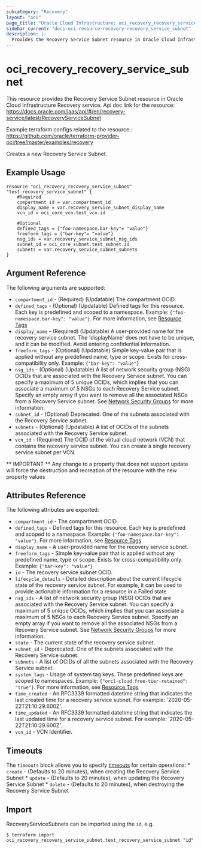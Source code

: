 ```yaml
---
subcategory: "Recovery"
layout: "oci"
page_title: "Oracle Cloud Infrastructure: oci_recovery_recovery_service_subnet"
sidebar_current: "docs-oci-resource-recovery-recovery_service_subnet"
description: |-
  Provides the Recovery Service Subnet resource in Oracle Cloud Infrastructure Recovery service
---
```


# oci_recovery_recovery_service_subnet
This resource provides the Recovery Service Subnet resource in Oracle Cloud Infrastructure Recovery service.
Api doc link for the resource: https://docs.oracle.com/iaas/api/#/en/recovery-service/latest/RecoveryServiceSubnet

Example terraform configs related to the resource : https://github.com/oracle/terraform-provider-oci/tree/master/examples/recovery

Creates a new Recovery Service Subnet.


## Example Usage

```hcl
resource "oci_recovery_recovery_service_subnet" "test_recovery_service_subnet" {
	#Required
	compartment_id = var.compartment_id
	display_name = var.recovery_service_subnet_display_name
	vcn_id = oci_core_vcn.test_vcn.id

	#Optional
	defined_tags = {"foo-namespace.bar-key"= "value"}
	freeform_tags = {"bar-key"= "value"}
	nsg_ids = var.recovery_service_subnet_nsg_ids
	subnet_id = oci_core_subnet.test_subnet.id
	subnets = var.recovery_service_subnet_subnets
}
```

## Argument Reference

The following arguments are supported:

* `compartment_id` - (Required) (Updatable) The compartment OCID.
* `defined_tags` - (Optional) (Updatable) Defined tags for this resource. Each key is predefined and scoped to a namespace. Example: `{"foo-namespace.bar-key": "value"}`. For more information, see [Resource Tags](https://docs.oracle.com/en-us/iaas/Content/General/Concepts/resourcetags.htm) 
* `display_name` - (Required) (Updatable) A user-provided name for the recovery service subnet. The 'displayName' does not have to be unique, and it can be modified. Avoid entering confidential information.
* `freeform_tags` - (Optional) (Updatable) Simple key-value pair that is applied without any predefined name, type or scope. Exists for cross-compatibility only. Example: `{"bar-key": "value"}` 
* `nsg_ids` - (Optional) (Updatable) A list of network security group (NSG) OCIDs that are associated with the Recovery Service subnet. You can specify a maximum of 5 unique OCIDs, which implies that you can associate a maximum of 5 NSGs to each Recovery Service subnet. Specify an empty array if you want to remove all the associated NSGs from a Recovery Service subnet. See [Network Security Groups](https://docs.cloud.oracle.com/iaas/api/#/en/iaas/latest/NetworkSecurityGroup/) for more information. 
* `subnet_id` - (Optional) Deprecated. One of the subnets associated with the Recovery Service subnet. 
* `subnets` - (Optional) (Updatable) A list of OCIDs of the subnets associated with the Recovery Service subnet.
* `vcn_id` - (Required) The OCID of the virtual cloud network (VCN) that contains the recovery service subnet. You can create a single recovery service subnet per VCN.


** IMPORTANT **
Any change to a property that does not support update will force the destruction and recreation of the resource with the new property values

## Attributes Reference

The following attributes are exported:

* `compartment_id` - The compartment OCID.
* `defined_tags` - Defined tags for this resource. Each key is predefined and scoped to a namespace. Example: `{"foo-namespace.bar-key": "value"}`. For more information, see [Resource Tags](https://docs.oracle.com/en-us/iaas/Content/General/Concepts/resourcetags.htm) 
* `display_name` - A user-provided name for the recovery service subnet.
* `freeform_tags` - Simple key-value pair that is applied without any predefined name, type or scope. Exists for cross-compatibility only. Example: `{"bar-key": "value"}` 
* `id` - The recovery service subnet OCID.
* `lifecycle_details` - Detailed description about the current lifecycle state of the recovery service subnet. For example, it can be used to provide actionable information for a resource in a Failed state
* `nsg_ids` - A list of network security group (NSG) OCIDs that are associated with the Recovery Service subnet. You can specify a maximum of 5 unique OCIDs, which implies that you can associate a maximum of 5 NSGs to each Recovery Service subnet. Specify an empty array if you want to remove all the associated NSGs from a Recovery Service subnet. See [Network Security Groups](https://docs.cloud.oracle.com/iaas/api/#/en/iaas/latest/NetworkSecurityGroup/) for more information. 
* `state` - The current state of the recovery service subnet. 
* `subnet_id` - Deprecated. One of the subnets associated with the Recovery Service subnet. 
* `subnets` - A list of OCIDs of all the subnets associated with the Recovery Service subnet.
* `system_tags` - Usage of system tag keys. These predefined keys are scoped to namespaces. Example: `{"orcl-cloud.free-tier-retained": "true"}`. For more information, see [Resource Tags](https://docs.oracle.com/en-us/iaas/Content/General/Concepts/resourcetags.htm) 
* `time_created` - An RFC3339 formatted datetime string that indicates the last created time for a recovery service subnet. For example: '2020-05-22T21:10:29.600Z'. 
* `time_updated` - An RFC3339 formatted datetime string that indicates the last updated time for a recovery service subnet. For example: '2020-05-22T21:10:29.600Z'. 
* `vcn_id` - VCN Identifier.

## Timeouts

The `timeouts` block allows you to specify [timeouts](https://registry.terraform.io/providers/oracle/oci/latest/docs/guides/changing_timeouts) for certain operations:
	* `create` - (Defaults to 20 minutes), when creating the Recovery Service Subnet
	* `update` - (Defaults to 20 minutes), when updating the Recovery Service Subnet
	* `delete` - (Defaults to 20 minutes), when destroying the Recovery Service Subnet


## Import

RecoveryServiceSubnets can be imported using the `id`, e.g.

```
$ terraform import oci_recovery_recovery_service_subnet.test_recovery_service_subnet "id"
```

